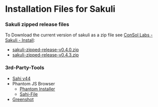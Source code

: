 # Installation Files for Sakuli

### Sakuli zipped release files
To Download the current version of sakuli as a zip file see [ConSol Labs - Sakuli - Install](http://labs.consol.de/sakuli/install):

* [sakuli-zipped-release-v0.4.0.zip](http://labs.consol.de/sakuli/install/sakuli-zipped-release-v0.4.0.zip)
* [sakuli-zipped-release-v0.4.3.zip](http://labs.consol.de/sakuli/install/sakuli-zipped-release-v0.4.3.zip)

### 3rd-Party-Tools
* [Sahi v44](http://labs.consol.de/sakuli/install/3rd-party/install_sahi_v44_20130429.jar)
* Phantom JS Browser
    * [Phantom Installer](http://labs.consol.de/sakuli/install/3rd-party/phantom/phantomjs-1.9.2-windows.zip)
    * [Sahi-File](http://labs.consol.de/sakuli/install/3rd-party/phantom/sahi.js)
* [Greenshot](http://labs.consol.de/sakuli/install/3rd-party/Greenshot-INSTALLER-1.1.5.2643.exe)
